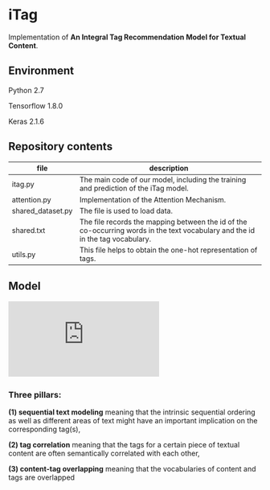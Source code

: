 # iTag
Implementation of **An Integral Tag Recommendation Model for Textual Content**.

## Environment
Python 2.7

Tensorflow 1.8.0

Keras 2.1.6

## Repository contents

| file | description |
| ------ | ------ |
| itag.py | The main code of our model, including the training and prediction of the iTag model. |
| attention.py | Implementation of the Attention Mechanism. |
|shared_dataset.py|The file is used to load data. |
|shared.txt|The file records the mapping between the id of the co-occurring words in the text vocabulary and the id in the tag vocabulary.|
|utils.py|This file helps to obtain the one-hot representation of  tags.|

## Model
![avatar](https://github.com/SoftWiser-group/iTag/blob/master/structure.pdf)
### Three pillars:
**(1) sequential text modeling** meaning that the intrinsic sequential ordering as well as different areas of text might have an important implication on the corresponding tag(s),

**(2) tag correlation** meaning that the tags for a certain piece of textual content are often semantically correlated with each other,

**(3) content-tag overlapping** meaning that the vocabularies of content and tags are overlapped